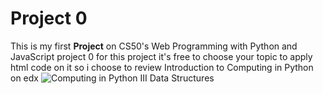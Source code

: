 # Project 0

This is my first **Project**  on CS50's Web Programming with Python and JavaScript
project 0
for this project it's free to choose your topic to apply html code on it  so i choose to review 
Introduction to Computing in Python on edx
![Computing in Python III Data Structures](https://user-images.githubusercontent.com/38797389/57168997-acd3d880-6e04-11e9-9b43-4d2eeb50c604.PNG)


